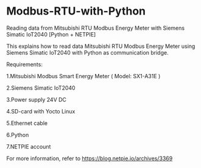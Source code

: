 # Modbus-RTU-with-Python
Reading data from Mitsubishi RTU Modbus Energy Meter with Siemens Simatic IoT2040 [Python + NETPIE]

This explains how to read data Mitsubishi RTU Modbus Energy Meter using Siemens Simatic IoT2040 with Python as communication bridge.

Requirements:

1.Mitsubishi Modbus Smart Energy Meter ( Model: SX1-A31E )

2.Siemens Simatic IoT2040

3.Power supply 24V DC

4.SD-card with Yocto Linux

5.Ethernet cable

6.Python

7.NETPIE account

For more information, refer to https://blog.netpie.io/archives/3369

